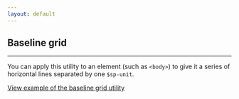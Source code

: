 ```yaml
---
layout: default
---
```


## Baseline grid

<hr>

You can apply this utility to an element (such as `<body>`) to give it a series of horizontal lines separated by one `$sp-unit`.

<a href="/examples/utilities/baseline-grid/"
    class="js-example">
View example of the baseline grid utility
</a>
